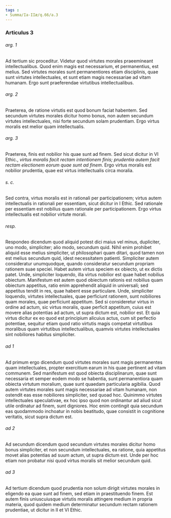 ```yaml
---
tags : 
- Summa/Ia-IIæ/q.66/a.3
---
```


### Articulus 3

###### arg. 1
Ad tertium sic proceditur. Videtur quod virtutes morales praeemineant intellectualibus. Quod enim magis est necessarium, et permanentius, est melius. Sed virtutes morales sunt permanentiores etiam disciplinis, quae sunt virtutes intellectuales, et sunt etiam magis necessariae ad vitam humanam. Ergo sunt praeferendae virtutibus intellectualibus.

###### arg. 2
Praeterea, de ratione virtutis est quod bonum faciat habentem. Sed secundum virtutes morales dicitur homo bonus, non autem secundum virtutes intellectuales, nisi forte secundum solam prudentiam. Ergo virtus moralis est melior quam intellectualis.

###### arg. 3
Praeterea, finis est nobilior his quae sunt ad finem. Sed sicut dicitur in VI Ethic., *virtus moralis facit rectam intentionem finis; prudentia autem facit rectam electionem eorum quae sunt ad finem*. Ergo virtus moralis est nobilior prudentia, quae est virtus intellectualis circa moralia.

###### s. c.
Sed contra, virtus moralis est in rationali per participationem; virtus autem intellectualis in rationali per essentiam, sicut dicitur in I Ethic. Sed rationale per essentiam est nobilius quam rationale per participationem. Ergo virtus intellectualis est nobilior virtute morali.

###### resp.
Respondeo dicendum quod aliquid potest dici maius vel minus, dupliciter, uno modo, simpliciter; alio modo, secundum quid. Nihil enim prohibet aliquid esse melius simpliciter, ut philosophari quam ditari, quod tamen non est melius secundum quid, idest necessitatem patienti. Simpliciter autem consideratur unumquodque, quando consideratur secundum propriam rationem suae speciei. Habet autem virtus speciem ex obiecto, ut ex dictis patet. Unde, simpliciter loquendo, illa virtus nobilior est quae habet nobilius obiectum. Manifestum est autem quod obiectum rationis est nobilius quam obiectum appetitus, ratio enim apprehendit aliquid in universali; sed appetitus tendit in res, quae habent esse particulare. Unde, simpliciter loquendo, virtutes intellectuales, quae perficiunt rationem, sunt nobiliores quam morales, quae perficiunt appetitum. Sed si consideretur virtus in ordine ad actum, sic virtus moralis, quae perficit appetitum, cuius est movere alias potentias ad actum, ut supra dictum est, nobilior est. Et quia virtus dicitur ex eo quod est principium alicuius actus, cum sit perfectio potentiae, sequitur etiam quod ratio virtutis magis competat virtutibus moralibus quam virtutibus intellectualibus, quamvis virtutes intellectuales sint nobiliores habitus simpliciter.

###### ad 1
Ad primum ergo dicendum quod virtutes morales sunt magis permanentes quam intellectuales, propter exercitium earum in his quae pertinent ad vitam communem. Sed manifestum est quod obiecta disciplinarum, quae sunt necessaria et semper eodem modo se habentia, sunt permanentiora quam obiecta virtutum moralium, quae sunt quaedam particularia agibilia. Quod autem virtutes morales sunt magis necessariae ad vitam humanam, non ostendit eas esse nobiliores simpliciter, sed quoad hoc. Quinimmo virtutes intellectuales speculativae, ex hoc ipso quod non ordinantur ad aliud sicut utile ordinatur ad finem, sunt digniores. Hoc enim contingit quia secundum eas quodammodo inchoatur in nobis beatitudo, quae consistit in cognitione veritatis, sicut supra dictum est.

###### ad 2
Ad secundum dicendum quod secundum virtutes morales dicitur homo bonus simpliciter, et non secundum intellectuales, ea ratione, quia appetitus movet alias potentias ad suum actum, ut supra dictum est. Unde per hoc etiam non probatur nisi quod virtus moralis sit melior secundum quid.

###### ad 3
Ad tertium dicendum quod prudentia non solum dirigit virtutes morales in eligendo ea quae sunt ad finem, sed etiam in praestituendo finem. Est autem finis uniuscuiusque virtutis moralis attingere medium in propria materia, quod quidem medium determinatur secundum rectam rationem prudentiae, ut dicitur in II et VI Ethic.

